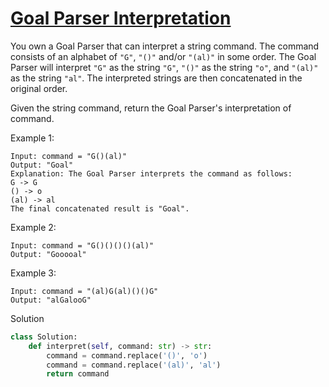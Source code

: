 # [Goal Parser Interpretation](https://leetcode.com/problems/goal-parser-interpretation/)

You own a Goal Parser that can interpret a string command. The command consists of an alphabet of ```"G"```, ```"()"```
and/or ```"(al)"```
in some order. The Goal Parser will interpret ```"G"``` as the string ```"G"```, ```"()"``` as the string ```"o"```, 
and ```"(al)"``` as the  string ```"al"```. The interpreted strings are then concatenated in the original order.

Given the string command, return the Goal Parser's interpretation of command.

Example 1:
```
Input: command = "G()(al)"
Output: "Goal"
Explanation: The Goal Parser interprets the command as follows:
G -> G
() -> o
(al) -> al
The final concatenated result is "Goal".
```
Example 2:
```
Input: command = "G()()()()(al)"
Output: "Gooooal"
```
Example 3:
```
Input: command = "(al)G(al)()()G"
Output: "alGalooG"
```
Solution
```python
class Solution:
    def interpret(self, command: str) -> str:
        command = command.replace('()', 'o')
        command = command.replace('(al)', 'al')
        return command
```